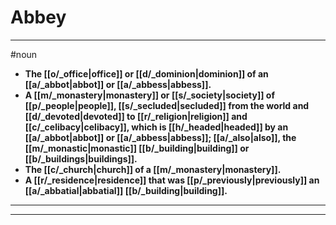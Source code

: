 # Abbey
---
#noun
- **The [[o/_office|office]] or [[d/_dominion|dominion]] of an [[a/_abbot|abbot]] or [[a/_abbess|abbess]].**
- **A [[m/_monastery|monastery]] or [[s/_society|society]] of [[p/_people|people]], [[s/_secluded|secluded]] from the world and [[d/_devoted|devoted]] to [[r/_religion|religion]] and [[c/_celibacy|celibacy]], which is [[h/_headed|headed]] by an [[a/_abbot|abbot]] or [[a/_abbess|abbess]]; [[a/_also|also]], the [[m/_monastic|monastic]] [[b/_building|building]] or [[b/_buildings|buildings]].**
- **The [[c/_church|church]] of a [[m/_monastery|monastery]].**
- **A [[r/_residence|residence]] that was [[p/_previously|previously]] an [[a/_abbatial|abbatial]] [[b/_building|building]].**
---
---
